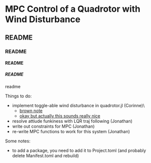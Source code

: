 # MPC Control of a Quadrotor with Wind Disturbance

## README

### README

#### README

##### README

readme

Things to do:
- implement toggle-able wind disturbance in quadrotor.jl (Corinne)\
    - [brown note](https://www.youtube.com/watch?v=mQFL-NLh0O8)
    - [okay but actually this sounds really nice](https://www.youtube.com/watch?v=hXetO_bYcMo)
- resolve attiude funkiness with LQR traj following (Jonathan)
- write out constraints for MPC (Jonathan)
- re-write MPC functions to work for this system (Jonathan)

Some notes:
- to add a package, you need to add it to Project.toml (and probably delete Manifest.toml and rebuild)
